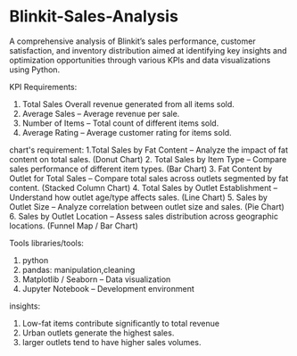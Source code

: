 # Blinkit-Sales-Analysis
A comprehensive analysis of Blinkit’s sales performance, customer satisfaction, and inventory distribution  aimed at identifying key insights and optimization opportunities through various KPIs and data visualizations using Python.

KPI Requirements:
1.	Total Sales Overall revenue generated from all items sold.
2.	Average Sales – Average revenue per sale.
3.	Number of Items – Total count of different items sold.
4.	Average Rating – Average customer rating for items sold.

chart's requirement:
1.Total Sales by Fat Content – Analyze the impact of fat content on total sales. (Donut Chart)
2. Total Sales by Item Type – Compare sales performance of different item types. (Bar Chart)
3. Fat Content by Outlet for Total Sales – Compare total sales across outlets segmented by fat content. (Stacked Column Chart)
4. Total Sales by Outlet Establishment – Understand how outlet age/type affects sales. (Line Chart)
5. Sales by Outlet Size – Analyze correlation between outlet size and sales. (Pie Chart)
6. Sales by Outlet Location – Assess sales distribution across geographic locations. (Funnel Map / Bar Chart)



Tools libraries/tools:

1. python
2. pandas: manipulation,cleaning
3. Matplotlib / Seaborn – Data visualization
4. Jupyter Notebook – Development environment


insights:
1. Low-fat items contribute significantly to total revenue
2. Urban outlets generate the highest sales.
3. larger outlets tend to have higher sales volumes.
